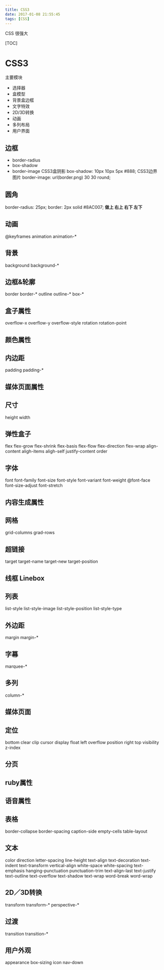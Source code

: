 ```yaml
---
title: CSS3
date: 2017-01-08 21:55:45
tags: [CSS]
---
```


CSS 很强大
<!--more-->

[TOC]
# CSS3
主要模块
- 选择器
- 盒模型
- 背景盒边框
- 文字特效
- 2D/3D转换
- 动画
- 多列布局
- 用户界面
## 边框
- border-radius
- box-shadow
- border-image
CSS3盒阴影
box-shadow: 10px 10px 5px #888;
CSS3边界图片
border-image: url(border.png) 30 30 round;

## 圆角
border-radius: 25px;
border: 2px solid #8AC007;
**做上 右上 右下 左下**

## 动画
@keyframes
animation
animation-*
## 背景
background
background-*
## 边框&轮廓
border
border-*
outline
outline-*
box-*
## 盒子属性
overflow-x
overflow-y
overflow-style
rotation
rotation-point
## 颜色属性
## 内边距
padding
padding-*
## 媒体页面属性
## 尺寸
height
width
## 弹性盒子
flex
flex-grow
flex-shrink
flex-basis
flex-flow
flex-direction
flex-wrap
align-content
aligh-items
aligh-self
justify-content
order
## 字体
font
font-family
font-size
font-style
font-variant
font-weight
@font-face
font-size-adjust
font-stretch
## 内容生成属性
## 网格
grid-columns
grad-rows
## 超链接
target
target-name
target-new
target-position
## 线框 Linebox

## 列表
list-style
list-style-image
list-style-position
list-style-type
## 外边距
margin
margin-*

## 字幕
marquee-*
## 多列
column-*

## 媒体页面
## 定位
bottom
clear
clip
cursor
display
float
left
overflow
position
right
top
visibility
z-index
## 分页
## ruby属性
## 语音属性
## 表格
border-collapse
border-spacing
caption-side
empty-cells
table-layout
## 文本
color
direction
letter-spacing
line-height
text-align
text-decoration
text-indent
text-transform
vertical-align
white-space
white-spacing
text-emphasis
hanging-punctuation
punctuation-trim
text-align-last
text-justify
text-outline
text-overflow
text-shadow
text-wrap
word-break
word-wrap
## 2D／3D转换
transform
transform-*
perspective-*
## 过渡
transition
transition-*
## 用户外观
appearance
box-sizing
icon
nav-down
